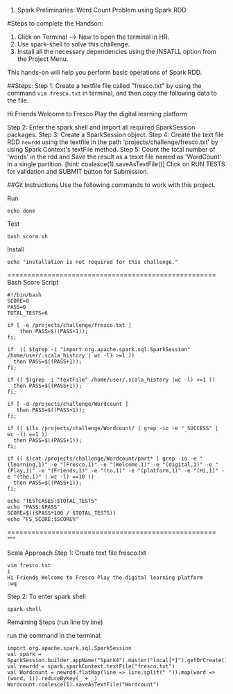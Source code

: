 1. Spark Preliminaries: Word Count Problem using Spark RDD

#Steps to complete the Handson:

1. Click on Terminal --> New to open the terminal in HR.
2. Use spark-shell to solve this challenge.
3. Install all the necessary dependencies using the INSATLL option from the Project Menu.

This hands-on will help you perform basic operations of Spark RDD.

##Steps:
Step 1: Create a textfile file called "fresco.txt" by using the command `vim fresco.txt` in terminal, and then copy the following data to the file.

Hi Friends Welcome to Fresco Play the digital learning platform

Step 2: Enter the spark shell and import all required SparkSession packages.
Step 3: Create a SparkSession object.
Step 4: Create the text file RDD `newrdd` using the textfile in the path 'projects/challenge/fresco.txt' by using Spark Context's textFile method.
Step 5: Count the total number of 'words' in the rdd and Save the result as a texxt file named as 'WordCount' in a single partition. [hint: coalesce(1).saveAsTextFile()]
Click on RUN TESTS for validation and SUBMIT button for Submission.

##Git Instructions
Use the following commands to work with this project.

Run

```
echo done
```

Test

```
bash score.sh
```

Install

```
echo "installation is not required for this challenge."
```

====================================================
Bash Score Script

```
#!/bin/bash
SCORE=0
PASS=0
TOTAL_TESTS=6

if [ -e /projects/challenge/fresco.txt ]
    then PASS=$((PASS+1));
fi;

if  (( $(grep -i "import org.apache.spark.sql.SparkSession" /home/user/.scala_history | wc -l) >=1 ))
  then PASS=$((PASS+1));
fi;

if (( $(grep -i "textFile" /home/user/.scala_history |wc -l) >=1 ))
  then PASS=$((PASS+1));
fi;

if [ -d /projects/challenge/Wordcount ]
   then PASS=$((PASS+1));
fi;

if (( $(ls /projects/challenge/Wordcount/ | grep -io -e "_SUCCESS" | wc -l) ==1 ))
  then PASS=$((PASS+1));
fi;

if (( $(cat /projects/challenge/Wordcount/part* | grep -io -e "(learning,1)" -e "(Fresco,1)" -e "(Welcome,1)" -e "(digital,1)" -e "(Play,1)" -e "(Friends,1)" -e "(to,1)" -e "(platform,1)" -e "(Hi,1)" -e "(the,1)" | wc -l) ==10 ))
  then PASS=$((PASS+1));
fi;

echo "TESTCASES:$TOTAL_TESTS"
echo "PASS:$PASS"
SCORE=$(($PASS*100 / $TOTAL_TESTS))
echo "FS_SCORE:$SCORE%"
```

====================================================
"""

Scala Approach
Step 1:
Create text file fresco.txt

```
vim fresco.txt
i
Hi Friends Welcome to Fresco Play the digital learning platform
:wq
```

Step 2:
To enter spark shell

```
spark-shell
```

Remaining Steps (run line by line)

run the command in the terminal:

```
import org.apache.spark.sql.SparkSession
val spark = SparkSession.builder.appName("Spark4").master("local[*]").getOrCreate()
val newrdd = spark.sparkContext.textFile("fresco.txt")
val Wordcount = newrdd.flatMap(line => line.split(" ")).map(word => (word, 1)).reduceByKey(_ + _)
Wordcount.coalesce(1).saveAsTextFile("Wordcount")
```
